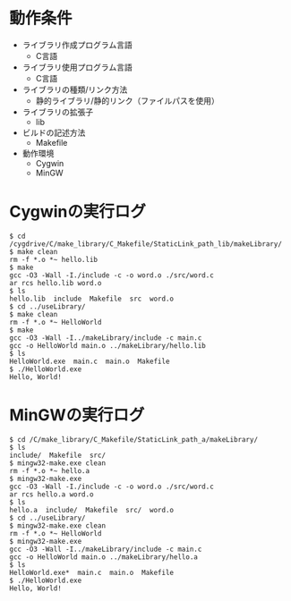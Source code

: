 # 動作条件

* ライブラリ作成プログラム言語
  * C言語
* ライブラリ使用プログラム言語
  * C言語
* ライブラリの種類/リンク方法
  * 静的ライブラリ/静的リンク（ファイルパスを使用）
* ライブラリの拡張子
  * lib
* ビルドの記述方法
  * Makefile
* 動作環境
  * Cygwin
  * MinGW

# Cygwinの実行ログ

```
$ cd /cygdrive/C/make_library/C_Makefile/StaticLink_path_lib/makeLibrary/
$ make clean
rm -f *.o *~ hello.lib
$ make
gcc -O3 -Wall -I./include -c -o word.o ./src/word.c
ar rcs hello.lib word.o
$ ls
hello.lib  include  Makefile  src  word.o
$ cd ../useLibrary/
$ make clean
rm -f *.o *~ HelloWorld
$ make
gcc -O3 -Wall -I../makeLibrary/include -c main.c
gcc -o HelloWorld main.o ../makeLibrary/hello.lib
$ ls
HelloWorld.exe  main.c  main.o  Makefile
$ ./HelloWorld.exe
Hello, World!
```

# MinGWの実行ログ

```
$ cd /C/make_library/C_Makefile/StaticLink_path_a/makeLibrary/
$ ls
include/  Makefile  src/
$ mingw32-make.exe clean
rm -f *.o *~ hello.a
$ mingw32-make.exe
gcc -O3 -Wall -I./include -c -o word.o ./src/word.c
ar rcs hello.a word.o
$ ls
hello.a  include/  Makefile  src/  word.o
$ cd ../useLibrary/
$ mingw32-make.exe clean
rm -f *.o *~ HelloWorld
$ mingw32-make.exe
gcc -O3 -Wall -I../makeLibrary/include -c main.c
gcc -o HelloWorld main.o ../makeLibrary/hello.a
$ ls
HelloWorld.exe*  main.c  main.o  Makefile
$ ./HelloWorld.exe
Hello, World!
```
